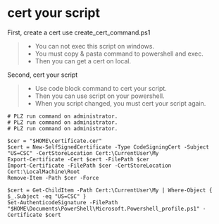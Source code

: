 # cert your script
First, create a cert use create_cert_command.ps1
> * You can not exec this script on windows.  
> * You must copy & pasta command to powershell and exec.  
> * Then you can get a cert on local.

Second, cert your script
> * Use code block command to cert your script.  
> * Then you can use script on your powershell.  
> * When you script changed, you must cert your script again.

```
# PLZ run command on administrator.
# PLZ run command on administrator.
# PLZ run command on administrator.

$cer = "$HOME\certificate.cer"
$cert = New-SelfSignedCertificate -Type CodeSigningCert -Subject "US=CSC" -CertStoreLocation Cert:\CurrentUser\My
Export-Certificate -Cert $cert -FilePath $cer
Import-Certificate -FilePath $cer -CertStoreLocation Cert:\LocalMachine\Root
Remove-Item -Path $cer -Force

$cert = Get-ChildItem -Path Cert:\CurrentUser\My | Where-Object { $_.Subject -eq "US=CSC" }  
Set-AuthenticodeSignature -FilePath "$HOME\Documents\PowerShell\Microsoft.Powershell_profile.ps1" -Certificate $cert
```
